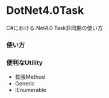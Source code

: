 # DotNet4.0Task
C#における.Net4.0 Task非同期の使い方

### 使い方

### 便利なUtility
* 拡張Method
* Generic
* IEnumerable<T>
